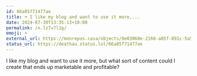 ```yaml
---
id: 66a85f71477ae
title: ⌨️ I like my blog and want to use it more,...
date: 2024-07-30T13:35:13+10:00
permalink: /n.lz7v7l2g/
emoji: ⌨️
external_url: https://monrepos.casa/objects/0e03068e-2166-a85f-891c-5a5424082237
status_url: https://deathau.status.lol/66a85f71477ae
---
```


I like my blog and want to use it more, but what sort of content could I create that ends up marketable and profitable?
